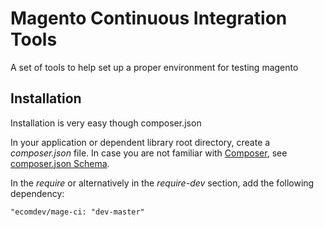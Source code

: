 Magento Continuous Integration Tools
===================================

A set of tools to help set up 
a proper environment for testing magento

Installation
------------

Installation is very easy though composer.json

In your application or dependent library root directory, create a _composer.json_ file. 
In case you are not familiar with [Composer](http://getcomposer.org/), see [composer.json Schema](http://getcomposer.org/doc/04-schema.md).

In the _require_ or alternatively in the _require-dev_ section, add the following dependency:

    "ecomdev/mage-ci: "dev-master"

